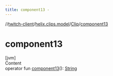 ```yaml
---
title: component13 -
---
```

//[twitch-client](../../index.md)/[helix.clips.model](../index.md)/[Clip](index.md)/[component13](component13.md)



# component13  
[jvm]  
Content  
operator fun [component13](component13.md)(): [String](https://kotlinlang.org/api/latest/jvm/stdlib/kotlin/-string/index.html)  



